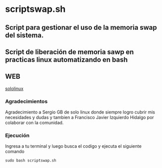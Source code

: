 # scriptswap.sh
## Script para gestionar el uso de la memoria swap del sistema.

## Script de liberación de memoria sawp en practicas linux automatizando en bash

## WEB
[sololinux](https://www.sololinux.es/modificar-la-swap-con-bash-script/)

### Agradecimientos

Agradecimiento a Sergio GB de solo linux donde siempre logro cubrir mis necesidades y dudas y tambien a Francisco Javier Izquierdo Hidalgo por colaborar con la comunidad.

### Ejecución
Ingresa a tu terminal y luego busca el codigo y ejecuta el siguiente comando
```
sudo bash scriptswap.sh

```